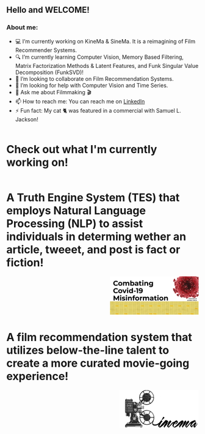 ## Hello and WELCOME!

### About me:

- 💻 I’m currently working on KineMa & SineMa. It is a reimagining of Film Recommender Systems.
- 🔍 I’m currently learning Computer Vision, Memory Based Filtering, Matrix Factorization Methods & Latent Features, and Funk Singular Value Decomposition (FunkSVD)!
- 👯 I’m looking to collaborate on Film Recommendation Systems.
- 🤔 I’m looking for help with Computer Vision and Time Series.
- 💬 Ask me about Filmmaking 🎬 
- 📫 How to reach me: You can reach me on [LinkedIn](https://www.linkedin.com/in/samuelgarcia3/)
- ⚡ Fun fact: My cat 🐈 was featured in a commercial with Samuel L. Jackson!


<div id="container" style="position:relative;">
<div style="float:left"><h1> Check out what I'm currently working on!</h1></div>
<div style="float:left"><h1> A Truth Engine System (TES) that employs Natural Language Processing (NLP) to assist individuals in determing wether an article, tweeet, and post is fact or fiction!</h1></div>
<div style="position:relative; float:right"><img style="height:100px" src ="images/covid_cover.png" />
</div>
</div>


<div id="container" style="position:relative;">
<div style="float:left"><h1> A film recommendation system that utilizes below-the-line talent to create a more curated movie-going experience! </h1></div>
<div style="position:relative; float:right"><img style="height:100px" src ="images/Kinema-logo.png" />
</div>
</div>
